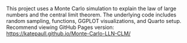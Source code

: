 This project uses a Monte Carlo simulation to explain the law of large numbers and the central limit theorem. The underlying code includes random sampling, functions, GGPLOT visualizations, and Quarto setup. Recommend viewing GitHub Pages version: https://katepaull.github.io/Monte-Carlo-LLN-CLM/
